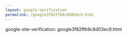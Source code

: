 ```yaml
---
layout: google-verification
permalink: /google3f82ffb9c8d03ec9.html
---
```

google-site-verification: google3f82ffb9c8d03ec9.html